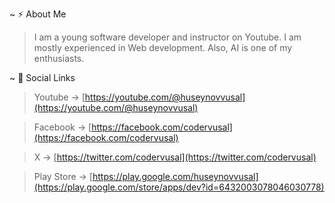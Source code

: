~ ⚡ About Me

> I am a young software developer and instructor on Youtube. I am mostly experienced in Web development. Also, AI is one of my enthusiasts.

~ 🔗 Social Links

> Youtube -> [https://youtube.com/@huseynovvusal](https://youtube.com/@huseynovvusal)

> Facebook -> [https://facebook.com/codervusal](https://facebook.com/codervusal)

> X -> [https://twitter.com/codervusal](https://twitter.com/codervusal)

> Play Store -> [https://play.google.com/huseynovvusal](https://play.google.com/store/apps/dev?id=6432003078046030778)
